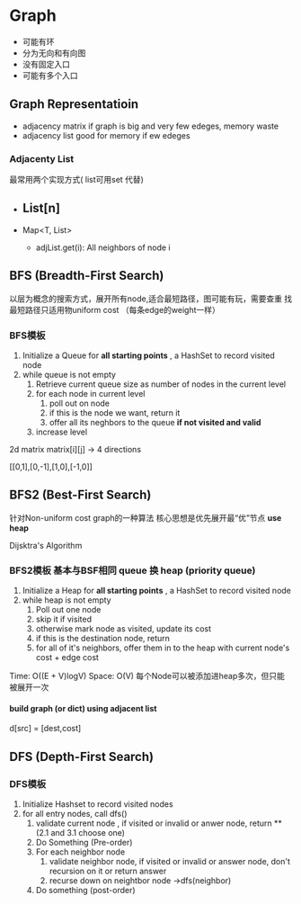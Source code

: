 # Graph
- 可能有环
- 分为无向和有向图
- 没有固定入口
- 可能有多个入口


## Graph Representatioin

- adjacency matrix   if graph is big and very few edeges, memory waste
- adjacency list    good for memory if ew edeges



### Adjacenty List
最常用两个实现方式( list可用set 代替)

- List<T>[n]
  - 
- Map<T, List<T>>
  - adjList.get(i): All neighbors of node i




## BFS (Breadth-First Search)

以层为概念的搜索方式，展开所有node,适合最短路径，图可能有玩，需要查重
找最短路径只适用物uniform cost （每条edge的weight一样）



### BFS模板

1. Initialize a Queue for **all starting points** , a HashSet to record visited node
2. while queue is not empty
   1. Retrieve current queue size as number of nodes in the current level
   2. for each node in current level
      1. poll out on node
      2. if this is the node we want, return it
      3. offer all its neghbors to the queue **if not visited and valid**
   3. increase level


2d matrix matrix[i][j] -> 4 directions

[[0,1],[0,-1],[1,0],[-1,0]]


## BFS2 (Best-First Search)

针对Non-uniform cost graph的一种算法 核心思想是优先展开最“优”节点 **use heap**

Dijsktra's Algorithm

### BFS2模板 基本与BSF相同 queue 换 heap (priority queue)
1. Initialize a Heap for **all starting points** , a HashSet to record visited node
2. while heap is not empty
   1. Poll out one node
   2. skip it if visited
   3. otherwise mark node as visited, update its cost
   4. if this is the destination node, return
   5. for all of it's neighbors, offer them in to the heap with current node's cost + edge cost

Time: O((E + V)logV)
Space: O(V)
每个Node可以被添加进heap多次，但只能被展开一次

#### build graph (or dict) using adjacent list
d[src] = [dest,cost]



## DFS (Depth-First Search)

### DFS模板
1. Initialize Hashset to record visited nodes
2. for all entry nodes, call dfs()
   1. validate current node , if visited or invalid or anwer node, return  **(2.1 and 3.1 choose one)
   2. Do Something (Pre-order)
   3. For each neighbor node
      1. validate neighbor node, if visited or invalid or answer node, don't recursion on it or return answer
      2. recurse down on neightbor node ->dfs(neighbor)
   4. Do something (post-order)

